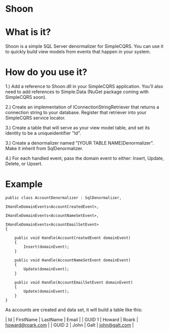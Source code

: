 Shoon
===========
# What is it?
Shoon is a simple SQL Server denormalizer for SimpleCQRS.  You can use it to quickly build view models from events that happen in your system.

# How do you use it?

1.)  Add a reference to Shoon.dll in your SimpleCQRS application.  You'll also need to add references to Simple.Data (NuGet package coming with SimpleCQRS soon).

2.)  Create an implementation of IConnectionStringRetriever that returns a connection string to your database.  Register that retriever into your SimpleCQRS service locator.

3.)  Create a table that will serve as your view model table, and set its identity to be a uniqueidentifier "Id".

3.)  Create a denormalizer named "[YOUR TABLE NAME]Denormalizer".  Make it inherit from SqlDenormalizer.

4.)  For each handled event, pass the domain event to either:  Insert, Update, Delete, or Upsert.

# Example

    public class AccountDenormalizer : SqlDenormalizer,
                                       IHandleDomainEvents<AccountCreatedEvent>,
                                       IHandleDomainEvents<AccountNameSetEvent>,
                                       IHandleDomainEvents<AccountEmailSetEvent>
    {

        public void Handle(AccountCreatedEvent domainEvent)
        {
            Insert(domainEvent);
        }

        public void Handle(AccountNameSetEvent domainEvent)
        {
            Update(domainEvent);
        }

        public void Handle(AccountEmailSetEvent domainEvent)
        {
            Update(domainEvent);
        }
    }

As accounts are created and data set, it will build a table like this:

| Id     | FirstName | LastName | Email            |
| GUID 1 | Howard    | Roark    | howard@roark.com |
| GUID 2 | John      | Galt     | john@galt.com    |